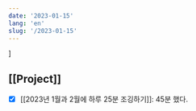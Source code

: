 ```yaml
---
date: '2023-01-15'
lang: 'en'
slug: '/2023-01-15'
---
```


]

## [[Project]]

- [x] [[2023년 1월과 2월에 하루 25분 조깅하기]]: 45분 했다.
